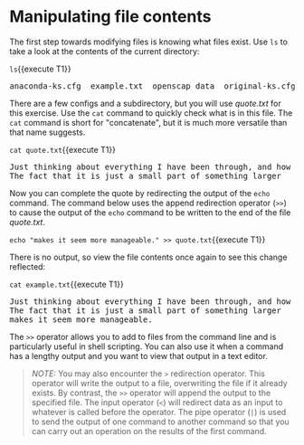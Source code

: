 # Manipulating file contents

The first step towards modifying files is knowing what files exist. Use `ls`
to take a look at the contents of the current directory:

`ls`{{execute T1}}

<pre class=file>
anaconda-ks.cfg  example.txt  openscap_data  original-ks.cfg
</pre>

There are a few configs and a subdirectory, but you will use _quote.txt_
for this exercise. Use the `cat` command to quickly check what is in this file.
The `cat` command is short for "concatenate", but it is much more versatile
than that name suggests.

`cat quote.txt`{{execute T1}}

<pre class=file>
Just thinking about everything I have been through, and how huge it all feels.
The fact that it is just a small part of something larger
</pre>

Now you can complete the quote by redirecting the output of the `echo` command.
The command below uses the append redirection operator (`>>`) to cause the
output of the `echo` command to be written to the end of the file _quote.txt_.

`echo "makes it seem more manageable." >> quote.txt`{{execute T1}}

There is no output, so view the file contents once again to see this change reflected:

`cat example.txt`{{execute T1}}

<pre class=file>
Just thinking about everything I have been through, and how huge it all feels.
The fact that it is just a small part of something larger
makes it seem more manageable.
</pre>

The `>>` operator allows you to add to files from the command line and is particularly
useful in shell scripting. You can also use it when a command has a lengthy output
and you want to view that output in a text editor.  

>_NOTE:_ You may also encounter the `>` redirection operator. This operator will
write the output to a file, overwriting the file if it already exists. By contrast,
the `>>` operator will append the output to the specified file. The input operator
(`<`) will redirect data as an input to whatever is called before the operator.
The pipe operator (`|`) is used to send the output of one command to another
command so that you can carry out an operation on the results of the first command.
